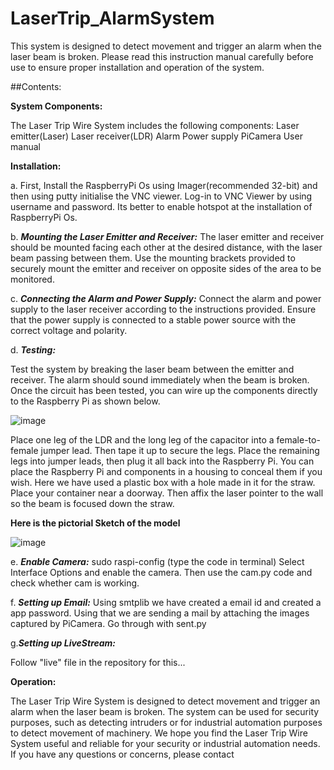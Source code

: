 # LaserTrip_AlarmSystem

This system is designed to detect movement and trigger an alarm when the laser beam is broken. Please read this instruction manual carefully before use to ensure proper installation and operation of the system.

##Contents:

**System Components:**

The Laser Trip Wire System includes the following components:
Laser emitter(Laser)
Laser receiver(LDR)
Alarm
Power supply
PiCamera
User manual


**Installation:**

a. First, Install the RaspberryPi Os using Imager(recommended 32-bit) and then using putty initialise the VNC viewer. Log-in to VNC Viewer by using username and password. Its better to enable hotspot at the installation of RaspberryPi Os.


b. _**Mounting the Laser Emitter and Receiver:**_  The laser emitter and receiver should be mounted facing each other at the desired distance, with the laser beam passing between them. Use the mounting brackets provided to securely mount the emitter and receiver on opposite sides of the area to be monitored.


c. _**Connecting the Alarm and Power Supply:**_ Connect the alarm and power supply to the laser receiver according to the instructions provided. Ensure that the power supply is connected to a stable power source with the correct voltage and polarity.


d. _**Testing:**_

Test the system by breaking the laser beam between the emitter and receiver. The alarm should sound immediately when the beam is broken. Once the circuit has been tested, you can wire up the components directly to the Raspberry Pi as shown below.


![image](https://github.com/VenuCharanReddy/LaserTrip_AlarmSystem/assets/107487538/17d077cf-632d-4004-bc29-3d3ed7cfd6e6)


Place one leg of the LDR and the long leg of the capacitor into a female-to-female jumper lead. Then tape it up to secure the legs.
Place the remaining legs into jumper leads, then plug it all back into the Raspberry Pi. You can place the Raspberry Pi and components in a housing to conceal them if you wish. Here we have used a plastic box with a hole made in it for the straw. Place your container near a doorway. Then affix the laser pointer to the wall so the beam is focused down the straw.                                         

**Here is the pictorial Sketch of the model**
                            
  
  
  ![image](https://github.com/VenuCharanReddy/LaserTrip_AlarmSystem/assets/107487538/6302bba2-6bfe-4520-be9e-4d9a5903c3fe)

               




e. _**Enable Camera:**_
sudo raspi-config (type the code in terminal)
Select Interface Options and enable the camera. Then use the cam.py code and check whether cam is working. 



f. _**Setting up Email:**_
Using smtplib we have created a email id and created a app password. Using that we are sending a mail by attaching the images captured by PiCamera.
Go through with sent.py



g._**Setting up LiveStream:**_

Follow "live" file in the repository for this...



**Operation:**

The Laser Trip Wire System is designed to detect movement and trigger an alarm when the laser beam is broken. The system can be used for security purposes, such as detecting intruders or for industrial automation purposes to detect movement of machinery.
We hope you find the Laser Trip Wire System useful and reliable for your security or industrial automation needs. If you have any questions or concerns, please contact 

